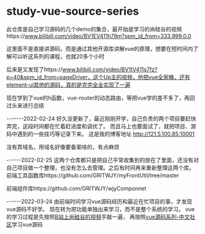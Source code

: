 # study-vue-source-series
  此仓库是自己学习源码的几个demo的集合，最开始是学习的尚硅谷的视频https://www.bilibili.com/video/BV1EV411h79m?spm_id_from=333.999.0.0
  
  这里面不是直接讲源码，而是通过其他开源库讲解vue的原理，想要在短时间内了解可以听这系列的课程，也就20多个小时
  
  后来是又发现了https://www.bilibili.com/video/BV1tV411s7fz?p=40&spm_id_from=pageDriver，这个Up主的视频，他把vue全家桶，还有element-ui其他的源码，真的是完完全全实现了一遍
  
  现在学到了vue的h函数，vue-router的动态路由，等把vue学的差不多了，再回过头来进行总结

-------2022-02-24
好久没更新了，最近刚刚开学，自己负责的两个项目要赶快弄完，这段时间都在忙着赶进度和调优了。
而且马上也要面试了，就把项目、源码中遇到的一些技巧等记录下来。
这是我的博客地址 http://121.5.100.85:10001

没有弄域名，用域名好像要备案啥的，有点麻烦

------2022-02-25
这两个仓库都只是把自己平常收集到的放在了里面，还没有对自己项目做一个整理，也没有怎么去管理。之后有时间再来重新整理这两个库。
前端工具函数库https://github.com/GRITWJY/myFrontUtil/tree/master

前端组件库https://github.com/GRITWJY/wjyComponnet

------2022-03-24 
由前端时间学习vue源码经历和最近在忙项目的事，才发现vue源码不好学。
现在转为把功能单独出来学习，而不是整个系统的学习。
vue的学习过程是先按照[B站上尚硅谷的视频](https://www.bilibili.com/video/BV1G54y1s7xV?p=1)手敲一遍，
再按照[vue源码系列-中文社区](https://vue-js.com/learn-vue/start/#_2-%E5%AD%A6%E4%B9%A0%E8%A7%84%E5%88%92)学习vue源码
